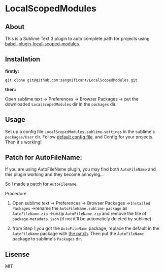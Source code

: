 LocalScopedModules
=================

About
------------------
This is a Sublime Text 3 plugin to auto complete path for projects using [babel-plugin-local-scoped-modules](https://github.com/zengnificant/babel-plugin-local-scoped-modules).


Installation
------------------

**firstly:**
```shell
git clone git@github.com:zengnificant/LocalScopedModules.git
```

**then:**

  Open sublime text -> Preferences -> Browser Packages -> put the downloaded `LocalScopedModules` dir  in the `packages` dir.



Usage
-----------------

Set up a config file  `LocalScopedModules.sublime-settings` in the sublime's `packages/User` dir. Follow  [default config file](https://github.com/zengnificant/LocalScopedModules/blob/master/LocalScopedModules.sublime-settings). and  Config for your projects. Then it's working!




Patch for AutoFileName:
------------------------
If you are using AutoFileName plugin, you may find both `AutoFileName` and this plugin working and they become annoying...

So I made [a patch](https://github.com/zengnificant/patch/blob/master/autofilename/autofilename.py) for  `AutoFileName`.

Procedure:

1.  Open sublime text -> Preferences -> Browser Packages ->`Installed Packages`
->rename the `AutoFileName.sublime-package` as  `AutoFileName.zip` 
->unzip `AutoFileName.zip`  and remove the file of `package-metadata.json` (if not it'll be automaticly deleted by sublime).

2. from  Step 1,you got the `AutoFileName` package, replace the default in the   `AutoFileName` package with [the patch](https://github.com/zengnificant/patch/blob/master/autofilename/autofilename.py). Then put the `AutoFileName` package to sublime's `Packages` dir.



Lisense
--------------
MIT















